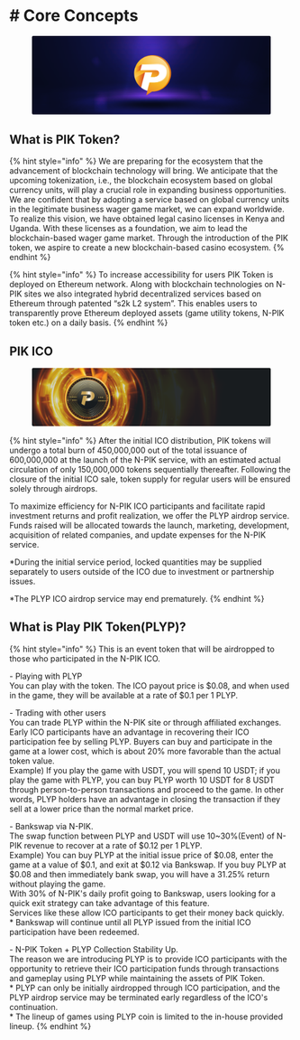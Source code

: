 # # Core Concepts

<figure><img src=".gitbook/assets/02.png" alt=""><figcaption></figcaption></figure>

## **What is PIK Token?**

{% hint style="info" %}
We are preparing for the ecosystem that the advancement of blockchain technology will bring. We anticipate that the upcoming tokenization, i.e., the blockchain ecosystem based on global currency units, will play a crucial role in expanding business opportunities. We are confident that by adopting a service based on global currency units in the legitimate business wager game market, we can expand worldwide. To realize this vision, we have obtained legal casino licenses in Kenya and Uganda. With these licenses as a foundation, we aim to lead the blockchain-based wager game market. Through the introduction of the PIK token, we aspire to create a new blockchain-based casino ecosystem.
{% endhint %}

{% hint style="info" %}
To increase accessibility for users PIK Token is deployed on Ethereum network. Along with blockchain technologies on N-PIK sites we also integrated hybrid decentralized services based on Ethereum through patented “s2k L2 system”. This enables users to transparently prove Ethereum deployed assets (game utility tokens, N-PIK token etc.) on a daily basis.
{% endhint %}



## **PIK ICO**

<figure><img src=".gitbook/assets/03.png" alt=""><figcaption></figcaption></figure>

{% hint style="info" %}
After the initial ICO distribution, PIK tokens will undergo a total burn of 450,000,000 out of the total issuance of 600,000,000 at the launch of the N-PIK service, with an estimated actual circulation of only 150,000,000 tokens sequentially thereafter. Following the closure of the initial ICO sale, token supply for regular users will be ensured solely through airdrops.

To maximize efficiency for N-PIK ICO participants and facilitate rapid investment returns and profit realization, we offer the PLYP airdrop service. Funds raised will be allocated towards the launch, marketing, development, acquisition of related companies, and update expenses for the N-PIK service.

\*During the initial service period, locked quantities may be supplied separately to users outside of the ICO due to investment or partnership issues.

\*The PLYP ICO airdrop service may end prematurely.
{% endhint %}



## **What is Play PIK Token(PLYP)?**

{% hint style="info" %}
This is an event token that will be airdropped to those who participated in the N-PIK ICO.

\-   Playing with PLYP\
You can play with the token. The ICO payout price is $0.08, and when used in the game, they will be available at a rate of $0.1 per 1 PLYP.

\-   Trading with other users\
You can trade PLYP within the N-PIK site or through affiliated exchanges.\
Early ICO participants have an advantage in recovering their ICO participation fee by selling PLYP. Buyers can buy and participate in the game at a lower cost, which is about 20% more favorable than the actual token value.\
Example) If you play the game with USDT, you will spend 10 USDT; if you play the game with PLYP, you can buy PLYP worth 10 USDT for 8 USDT through person-to-person transactions and proceed to the game. In other words, PLYP holders have an advantage in closing the transaction if they sell at a lower price than the normal market price.

\-   Bankswap via N-PIK.\
The swap function between PLYP and USDT will use 10\~30%(Event) of N-PIK revenue to recover at a rate of $0.12 per 1 PLYP.\
Example) You can buy PLYP at the initial issue price of $0.08, enter the game at a value of $0.1, and exit at $0.12 via Bankswap. If you buy PLYP at $0.08 and then immediately bank swap, you will have a 31.25% return without playing the game.\
With 30% of N-PIK's daily profit going to Bankswap, users looking for a quick exit strategy can take advantage of this feature.\
Services like these allow ICO participants to get their money back quickly.\
\* Bankswap will continue until all PLYP issued from the initial ICO participation have been redeemed.

\-   N-PIK Token + PLYP Collection Stability Up.\
The reason we are introducing PLYP is to provide ICO participants with the opportunity to retrieve their ICO participation funds through transactions and gameplay using PLYP while maintaining the assets of PIK Token.\
\* PLYP can only be initially airdropped through ICO participation, and the PLYP airdrop service may be terminated early regardless of the ICO's continuation.\
\* The lineup of games using PLYP coin is limited to the in-house provided lineup.
{% endhint %}
